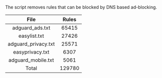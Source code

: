 The script removes rules that can be blocked by DNS based ad-blocking.


| File | Rules |
|:----:|:-----:|
| adguard_ads.txt | 65415 |
| easylist.txt | 27426 |
| adguard_privacy.txt | 25571 |
| easyprivacy.txt | 6307 |
| adguard_mobile.txt | 5061 |
| Total | 129780 |